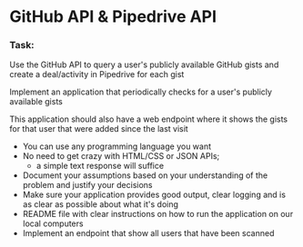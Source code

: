 # GitHub API & Pipedrive API

### Task:

Use the GitHub API to query a user's publicly available GitHub gists and create a deal/activity in Pipedrive for each gist

Implement an application that periodically checks for a user's publicly available gists

This application should also have a web endpoint where it shows the gists for that user that were added since the last visit

* You can use any programming language you want
* No need to get crazy with HTML/CSS or JSON APIs;
  * a simple text response will suffice
* Document your assumptions based on your understanding of the problem and justify your decisions
* Make sure your application provides good output, clear logging and is as clear as possible about what it's doing
* README file with clear instructions on how to run the application on our local computers
* Implement an endpoint that show all users that have been scanned